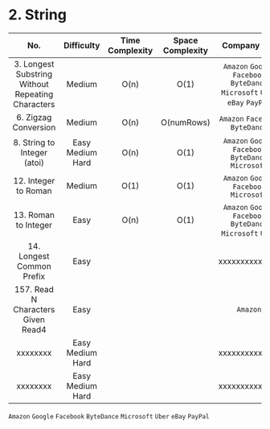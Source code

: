 # 2. String

|No.|Difficulty|Time Complexity|Space Complexity|Company List|
|:---:|:---:|:---:|:---:|:---:|
| 3. Longest Substring Without Repeating Characters | Medium | O(n) | O(1) | `Amazon` `Google` `Facebook` `ByteDance` `Microsoft` `Uber` `eBay` `PayPal` |
| 6. Zigzag Conversion | Medium | O(n) | O(numRows) | `Amazon` `Facebook` `ByteDance` |
| 8. String to Integer (atoi) | Easy Medium Hard | O(n) | O(1) | `Amazon` `Google` `Facebook` `ByteDance` `Microsoft` |
| 12. Integer to Roman | Medium | O(1) | O(1) | `Amazon` `Google` `Facebook` `Microsoft` |
| 13. Roman to Integer | Easy | O(n) | O(1) | `Amazon` `Google` `Facebook` `ByteDance` `Microsoft` `Uber` |
| 14. Longest Common Prefix | Easy |   |   | xxxxxxxxxxxxxx |
| 157. Read N Characters Given Read4 | Easy |   |   | `Amazon` |
| xxxxxxxx | Easy Medium Hard |   |   | xxxxxxxxxxxxxx |
| xxxxxxxx | Easy Medium Hard |   |   | xxxxxxxxxxxxxx |


`Amazon` `Google` `Facebook` `ByteDance` `Microsoft` `Uber` `eBay` `PayPal`

